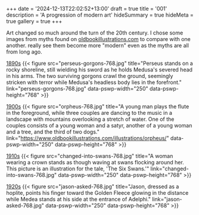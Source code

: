 +++
date = '2024-12-13T22:02:52+13:00'
draft = true
title = '001'
description = 'A progression of modern art'
hideSummary = true
hideMeta = true
gallery = true
+++

Art changed so much around the turn of the 20th century. I chose some images from myths found on [oldbookillustrations.com](https://www.oldbookillustrations.com/) to compare with one another. really see them become more "modern" even as the myths are all from long ago.

[1890s](https://www.oldbookillustrations.com/illustrations/perseus-gorgons/)
{{< figure src="perseus-gorgons-768.jpg" title="Perseus stands on a rocky shoreline, still wielding his sword as he holds Medusa's severed head in his arms. The two surviving gorgons crawl the ground, seemingly stricken with terror while Medusa's headless body lies in the forefront." link="perseus-gorgons-768.jpg" data-pswp-width="250" data-pswp-height="768" >}}

[1900s](https://www.oldbookillustrations.com/illustrations/orpheus/)
{{< figure src="orpheus-768.jpg" title="A young man plays the flute in the foreground, while three couples are dancing to the music in a landscape with mountains overlooking a stretch of water. One of the couples consists of a young woman and a satyr, another of a young woman and a tree, and the third of two dogs." link="https://www.oldbookillustrations.com/illustrations/orpheus/" data-pswp-width="250" data-pswp-height="768" >}} 

[1910s](https://www.oldbookillustrations.com/illustrations/changed-into-swans/)
{{< figure src="changed-into-swans-768.jpg" title="A woman wearing a crown stands as though waving at swans flocking around her. This picture is an illustration for the tale, 'The Six Swans.'" link="changed-into-swans-768.jpg" data-pswp-width="250" data-pswp-height="768" >}} 

[1920s](https://www.oldbookillustrations.com/illustrations/jason-asked/)
{{< figure src="jason-asked-768.jpg" title="Jason, dressed as a hoplite, points his finger toward the Golden Fleece glowing in the distance while Medea stands at his side at the entrance of Adelphi." link="jason-asked-768.jpg" data-pswp-width="250" data-pswp-height="768" >}} 
